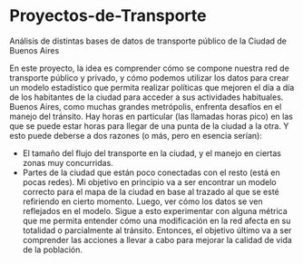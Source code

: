 # Proyectos-de-Transporte
Análisis de distintas bases de datos de transporte público de la Ciudad de Buenos Aires

En este proyecto, la idea es comprender cómo se compone nuestra red de transporte público y privado, y cómo podemos utilizar los datos para crear un modelo estadístico que permita realizar políticas que mejoren el día a día de los habitantes de la ciudad para acceder a sus actividades habituales. 
Buenos Aires, como muchas grandes metrópolis, enfrenta desafíos en el manejo del tránsito. Hay horas en particular (las llamadas horas pico) en las que se puede estar horas para llegar de una punta de la ciudad a la otra. Y esto puede deberse a dos razones (o más, pero en esencia serían):
- El tamaño del flujo del transporte en la ciudad, y el manejo en ciertas zonas muy concurridas.
- Partes de la ciudad que están poco conectadas con el resto (está en pocas redes).
Mi objetivo en principio va a ser encontrar un modelo correcto para el mapa de la ciudad en base al trazado al que se esté refiriendo en cierto momento. Luego, ver cómo los datos se ven reflejados en el modelo. Sigue a esto experimentar con alguna métrica que me permita entender cómo una modificación en la red afecta en su totalidad o parcialmente al tránsito. Entonces, el objetivo último va a ser comprender las acciones a llevar a cabo para mejorar la calidad de vida de la población.
